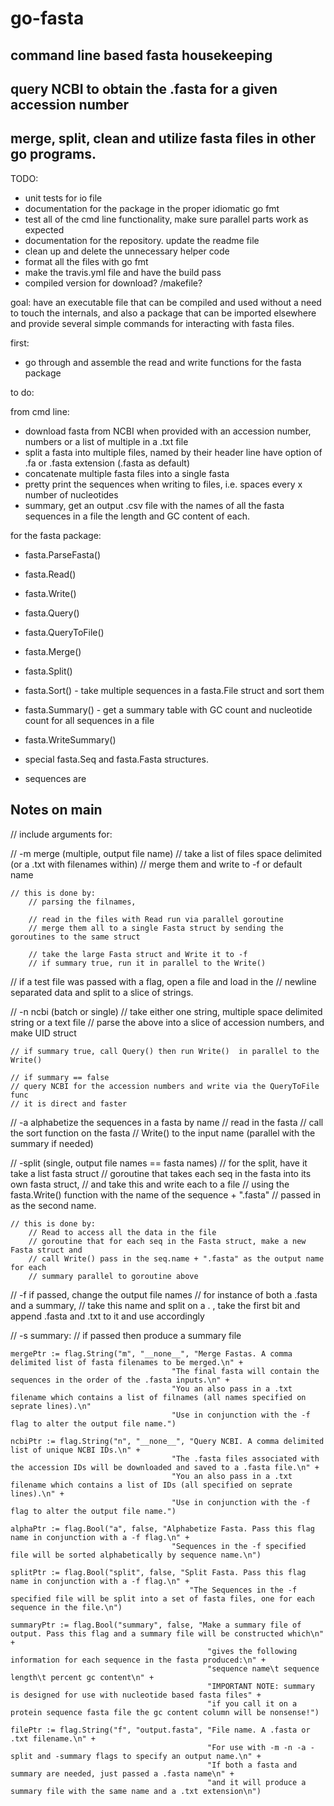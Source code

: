 # go-fasta
## command line based fasta housekeeping
## query NCBI to obtain the .fasta for a given accession number
## merge, split, clean and utilize fasta files in other go programs.


TODO:
- unit tests for io file
- documentation for the package in the proper idiomatic go fmt
- test all of the cmd line functionality, make sure parallel parts work as expected
- documentation for the repository. update the readme file
- clean up and delete the unnecessary helper code
- format all the files with go fmt
- make the travis.yml file and have the build pass
- compiled version for download? /makefile?



goal:
	have an executable file that can be compiled and used without a need to touch
	the internals, and also a package that can be imported elsewhere and provide 
	several simple commands for interacting with fasta files.


first:
- go through and assemble the read and write functions for the fasta package



to do:

from cmd line:
- download fasta from NCBI when provided with an accession number, numbers or a list
	of multiple in a .txt file
- split a fasta into multiple files, named by their header line
	have option of .fa or .fasta extension (.fasta as default)
- concatenate multiple fasta files into a single fasta
- pretty print the sequences when writing to files, i.e. spaces every x number 
	of nucleotides
- summary, get an output .csv file with the names of all the fasta sequences in a file
	the length and GC content of each.

for the fasta package:
- fasta.ParseFasta()
- fasta.Read()
- fasta.Write()
- fasta.Query()
- fasta.QueryToFile()
- fasta.Merge()
- fasta.Split()
- fasta.Sort() - take multiple sequences in a fasta.File struct and sort them
- fasta.Summary() - get a summary table with GC count and nucleotide count for all sequences in a file
- fasta.WriteSummary()

- special fasta.Seq and fasta.Fasta structures.
- sequences are





## Notes on main


// include arguments for:


// -m merge (multiple, output file name)
	// take a list of files space delimited (or a .txt with filenames within)
	// merge them and write to -f or default name

	// this is done by:
		// parsing the filnames,

		// read in the files with Read run via parallel goroutine
		// merge them all to a single Fasta struct by sending the goroutines to the same struct

		// take the large Fasta struct and Write it to -f
		// if summary true, run it in parallel to the Write()
	

// if a test file was passed with a flag, open a file and load in the 
// newline separated data and split to a slice of strings.



// -n ncbi (batch or single)
	// take either one string, multiple space delimited string or a text file
	// parse the above into a slice of accession numbers, and make UID struct

	// if summary true, call Query() then run Write()  in parallel to the Write()
	
	// if summary == false
	// query NCBI for the accession numbers and write via the QueryToFile func
	// it is direct and faster




// -a alphabetize the sequences in a fasta by name
	// read in the fasta
	// call the sort function on the fasta
	// Write() to the input name (parallel with the summary if needed)


// -split (single, output file names == fasta names)
	// for the split, have it take a list fasta struct 
	// goroutine that takes each seq in the fasta into its own fasta struct, 
	// and take this and write each to a file
	// using the fasta.Write() function with the name of the sequence + ".fasta"
	// passed in as the second name.

	// this is done by:
		// Read to access all the data in the file
		// goroutine that for each seq in the Fasta struct, make a new Fasta struct and
		// call Write() pass in the seq.name + ".fasta" as the output name for each 
		// summary parallel to goroutine above



// -f if passed, change the output file names 
	// for instance of both a .fasta and a summary, 
	// take this name and split on a . , take the first bit and append .fasta and .txt to it and use accordingly


// -s summary:
	// if passed then produce a summary file

	mergePtr := flag.String("m", "__none__", "Merge Fastas. A comma delimited list of fasta filenames to be merged.\n" +
										"The final fasta will contain the sequences in the order of the .fasta inputs.\n" +
										"You an also pass in a .txt filename which contains a list of filnames (all names specified on seprate lines).\n"
										"Use in conjunction with the -f flag to alter the output file name.")

	ncbiPtr := flag.String("n", "__none__", "Query NCBI. A comma delimited list of unique NCBI IDs.\n" +
										"The .fasta files associated with the accession IDs will be downloaded and saved to a .fasta file.\n" +
										"You an also pass in a .txt filename which contains a list of IDs (all specified on seprate lines).\n" +
										"Use in conjunction with the -f flag to alter the output file name.")

	alphaPtr := flag.Bool("a", false, "Alphabetize Fasta. Pass this flag name in conjunction with a -f flag.\n" +
										"Sequences in the -f specified file will be sorted alphabetically by sequence name.\n")

	splitPtr := flag.Bool("split", false, "Split Fasta. Pass this flag name in conjunction with a -f flag.\n" +
											"The Sequences in the -f specified file will be split into a set of fasta files, one for each sequence in the file.\n")
	
	summaryPtr := flag.Bool("summary", false, "Make a summary file of output. Pass this flag and a summary file will be constructed which\n" +
												"gives the following information for each sequence in the fasta produced:\n" +
												"sequence name\t sequence length\t percent gc content\n" + 
												"IMPORTANT NOTE: summary is designed for use with nucleotide based fasta files" +
												"if you call it on a protein sequence fasta file the gc content column will be nonsense!")

	filePtr := flag.String("f", "output.fasta", "File name. A .fasta or .txt filename.\n" + 
												"For use with -m -n -a -split and -summary flags to specify an output name.\n" +
												"If both a fasta and summary are needed, just passed a .fasta name\n" + 
												"and it will produce a summary file with the same name and a .txt extension\n")

